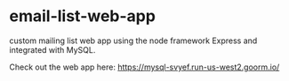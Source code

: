 # email-list-web-app
custom mailing list web app using the node framework Express and integrated with MySQL.

Check out the web app here: https://mysql-svyef.run-us-west2.goorm.io/
